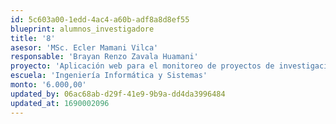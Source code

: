 ```yaml
---
id: 5c603a00-1edd-4ac4-a60b-adf8a8d8ef55
blueprint: alumnos_investigadore
title: '8'
asesor: 'MSc. Ecler Mamani Vilca'
responsable: 'Brayan Renzo Zavala Huamani'
proyecto: 'Aplicación web para el monitoreo de proyectos de investigación UNAMBA – 2018'
escuela: 'Ingeniería Informática y Sistemas'
monto: '6.000,00'
updated_by: 06ac68ab-d29f-41e9-9b9a-dd4da3996484
updated_at: 1690002096
---
```

